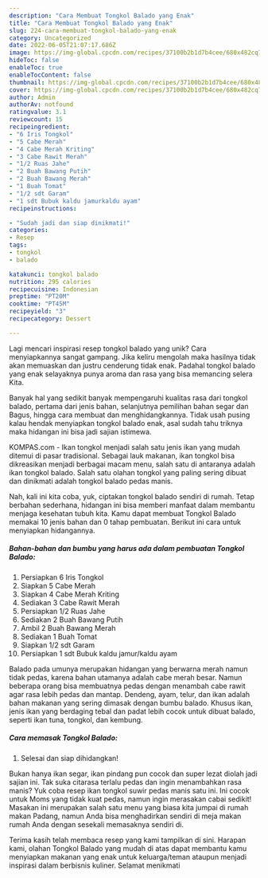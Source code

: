 ```yaml
---
description: "Cara Membuat Tongkol Balado yang Enak"
title: "Cara Membuat Tongkol Balado yang Enak"
slug: 224-cara-membuat-tongkol-balado-yang-enak
category: Uncategorized
date: 2022-06-05T21:07:17.686Z
image: https://img-global.cpcdn.com/recipes/37100b2b1d7b4cee/680x482cq70/tongkol-balado-foto-resep-utama.jpg
hideToc: false
enableToc: true
enableTocContent: false
thumbnail: https://img-global.cpcdn.com/recipes/37100b2b1d7b4cee/680x482cq70/tongkol-balado-foto-resep-utama.jpg
cover: https://img-global.cpcdn.com/recipes/37100b2b1d7b4cee/680x482cq70/tongkol-balado-foto-resep-utama.jpg
author: Admin
authorAv: notfound
ratingvalue: 3.1
reviewcount: 15
recipeingredient:
- "6 Iris Tongkol"
- "5 Cabe Merah"
- "4 Cabe Merah Kriting"
- "3 Cabe Rawit Merah"
- "1/2 Ruas Jahe"
- "2 Buah Bawang Putih"
- "2 Buah Bawang Merah"
- "1 Buah Tomat"
- "1/2 sdt Garam"
- "1 sdt Bubuk kaldu jamurkaldu ayam"
recipeinstructions:

- "Sudah jadi dan siap dinikmati!"
categories:
- Resep
tags:
- tongkol
- balado

katakunci: tongkol balado 
nutrition: 295 calories
recipecuisine: Indonesian
preptime: "PT20M"
cooktime: "PT45M"
recipeyield: "3"
recipecategory: Dessert

---
```





Lagi mencari inspirasi resep tongkol balado yang unik? Cara menyiapkannya sangat gampang. Jika keliru mengolah maka hasilnya tidak akan memuaskan dan justru cenderung tidak enak. Padahal tongkol balado yang enak selayaknya punya aroma dan rasa yang bisa memancing selera Kita.





Banyak hal yang sedikit banyak mempengaruhi kualitas rasa dari tongkol balado, pertama dari jenis bahan, selanjutnya pemilihan bahan segar dan Bagus, hingga cara membuat dan menghidangkannya. Tidak usah pusing kalau hendak menyiapkan tongkol balado enak,      asal sudah tahu triknya maka hidangan ini bisa jadi sajian istimewa.














KOMPAS.com - Ikan tongkol menjadi salah satu jenis ikan yang mudah ditemui di pasar tradisional. Sebagai lauk makanan, ikan tongkol bisa dikreasikan menjadi berbagai macam menu, salah satu di antaranya adalah ikan tongkol balado. Salah satu olahan tongkol yang paling sering dibuat dan dinikmati adalah tongkol balado pedas manis.






Nah, kali ini kita coba, yuk, ciptakan tongkol balado sendiri di rumah. Tetap berbahan sederhana, hidangan ini bisa memberi manfaat dalam membantu menjaga kesehatan tubuh kita. Kamu dapat membuat Tongkol Balado memakai 10 jenis bahan dan 0 tahap pembuatan. Berikut ini cara untuk menyiapkan hidangannya.

<!--inarticleads1-->

##### Bahan-bahan dan bumbu yang harus ada dalam pembuatan Tongkol Balado:

1. Persiapkan 6 Iris Tongkol
1. Siapkan 5 Cabe Merah
1. Siapkan 4 Cabe Merah Kriting
1. Sediakan 3 Cabe Rawit Merah
1. Persiapkan 1/2 Ruas Jahe
1. Sediakan 2 Buah Bawang Putih
1. Ambil 2 Buah Bawang Merah
1. Sediakan 1 Buah Tomat
1. Siapkan 1/2 sdt Garam
1. Persiapkan 1 sdt Bubuk kaldu jamur/kaldu ayam


Balado pada umunya merupakan hidangan yang berwarna merah namun tidak pedas, karena bahan utamanya adalah cabe merah besar. Namun beberapa orang bisa membuatnya pedas dengan menambah cabe rawit agar rasa lebih pedas dan mantap. Dendeng, ayam, telur, dan ikan adalah bahan makanan yang sering dimasak dengan bumbu balado. Khusus ikan, jenis ikan yang berdaging tebal dan padat lebih cocok untuk dibuat balado, seperti ikan tuna, tongkol, dan kembung. 

<!--inarticleads2-->

##### Cara memasak Tongkol Balado:


1. Selesai dan siap dihidangkan!

Bukan hanya ikan segar, ikan pindang pun cocok dan super lezat diolah jadi sajian ini. Tak suka citarasa terlalu pedas dan ingin menambahkan rasa manis? Yuk coba resep ikan tongkol suwir pedas manis satu ini. Ini cocok untuk Moms yang tidak kuat pedas, namun ingin merasakan cabai sedikit! Masakan ini merupakan salah satu menu yang biasa kita jumpai di rumah makan Padang, namun Anda bisa menghadirkan sendiri di meja makan rumah Anda dengan sesekali memasaknya sendiri di. 

Terima kasih telah membaca resep yang kami tampilkan di sini. Harapan kami, olahan Tongkol Balado yang mudah di atas dapat membantu kamu menyiapkan makanan yang enak untuk keluarga/teman ataupun menjadi inspirasi dalam berbisnis kuliner. Selamat menikmati
